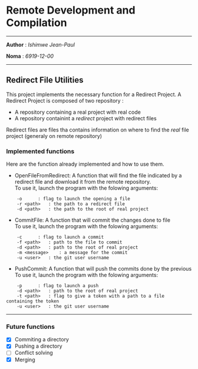 # Remote Development and Compilation
___

**Author** : *Ishimwe Jean-Paul*

**Noma** : *6919-12-00*
___

## Redirect File Utilities


This project implements the necessary function for a Redirect Project.
A Redirect Project is composed of two repository :

- A repository containing a real project with real code
- A repository containint a *redirect* project with redirect files

Redirect files are files tha contains information on where to find the *real* file project (generaly on remote repository)


### Implemented functions

Here are the function already implemented and how to use them.

- OpenFileFromRedirect: 
A function that will find the file indicated by a redirect file and download it from the remote repository. \
To use it, launch the program with the folowing arguments:
```
	-o		: flag to launch the opening a file
	-r <path>	: the path to a redirect file
	-d <path>	: the path to the root of real project
```


- CommitFile: 
A function that will commit the changes done to file \
To use it, launch the program with the folowing arguments:
```
	-c		: flag to launch a commit 
	-f <path>	: path to the file to commit
	-d <path>	: path to the root of real project
	-m <message>	: a message for the commit
	-u <user>	: the git user username
```

- PushCommit:
A function that will push the commits done by the previous \
To use it, launch the program with the folowing arguments:
```
	-p		: flag to launch a push
	-d <path>	: path to the root of real project
	-t <path>	: flag to give a token with a path to a file containing the token
	-u <user>	: the git user username
```

___
### Future functions


- [x] Commiting a directory
- [x] Pushing a directory
- [ ] Conflict solving
- [x] Merging